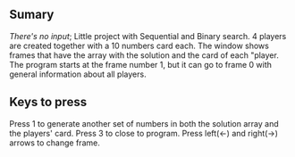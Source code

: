 Sumary
-------------------------------------------------
*There's no input*;
Little project with Sequential and Binary search.
4 players are created together with a 10 numbers card each.
The window shows frames that have the array with the solution and the card of each "player.
The program starts at the frame number 1, but it can go to frame 0 with general information about all players.


Keys to press
-------------------------------------------------
Press 1 to generate another set of numbers in both the solution array and the players' card.
Press 3 to close to program.
Press left(<-) and right(->) arrows to change frame.

